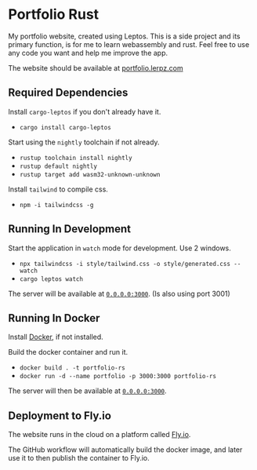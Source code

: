 # Portfolio Rust

My portfolio website, created using Leptos. This is a side project and its primary function,
is for me to learn webassembly and rust. Feel free to use any code you want and help me improve
the app.

The website should be available at [portfolio.lerpz.com](https://portfolio.lerpz.com/)

## Required Dependencies

Install `cargo-leptos` if you don't already have it.

- `cargo install cargo-leptos`

Start using the `nightly` toolchain if not already.

- `rustup toolchain install nightly`
- `rustup default nightly`
- `rustup target add wasm32-unknown-unknown`

Install `tailwind` to compile css.

- `npm -i tailwindcss -g`

## Running In Development

Start the application in `watch` mode for development. Use 2 windows.

- `npx tailwindcss -i style/tailwind.css -o style/generated.css --watch`
- `cargo leptos watch`

The server will be available at [`0.0.0.0:3000`](http://0.0.0.0:3000). (Is also using port 3001)

## Running In Docker

Install [Docker](https://docs.docker.com/get-docker/), if not installed.

Build the docker container and run it.

- `docker build . -t portfolio-rs`
- `docker run -d --name portfolio -p 3000:3000 portfolio-rs`

The server will then be available at [`0.0.0.0:3000`](http://0.0.0.0:3000).

## Deployment to Fly.io

The website runs in the cloud on a platform called [Fly.io](<https://fly.io>).

The GitHub workflow will automatically build the docker image, and later use
it to then publish the container to Fly.io.
